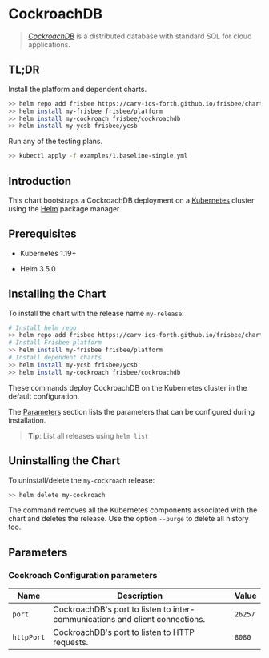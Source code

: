 # CockroachDB

> [*CockroachDB*](https://github.com/cockroachdb/cockroach) is a distributed database with standard SQL for cloud
> applications.

## TL;DR

Install the platform and dependent charts.

```bash
>> helm repo add frisbee https://carv-ics-forth.github.io/frisbee/charts
>> helm install my-frisbee frisbee/platform
>> helm install my-cockroach frisbee/cockroachdb
>> helm install my-ycsb frisbee/ycsb
```

Run any of the testing plans.

```bash
>> kubectl apply -f examples/1.baseline-single.yml 
```

## Introduction

This chart bootstraps a CockroachDB deployment on a [Kubernetes](http://kubernetes.io) cluster using
the [Helm](https://helm.sh) package manager.

## Prerequisites

- Kubernetes 1.19+

- Helm 3.5.0

## Installing the Chart

To install the chart with the release name `my-release`:

```bash
# Install helm repo
>> helm repo add frisbee https://carv-ics-forth.github.io/frisbee/charts
# Install Frisbee platform
>> helm install my-frisbee frisbee/platform
# Install dependent charts
>> helm install my-ycsb frisbee/ycsb
>> helm install my-cockroach frisbee/cockroachdb
```

These commands deploy CockroachDB on the Kubernetes cluster in the default configuration.

The [Parameters](#parameters) section lists the parameters that can be configured during installation.

> **Tip**: List all releases using `helm list`

## Uninstalling the Chart

To uninstall/delete the `my-cockroach` release:

```bash
>> helm delete my-cockroach
```

The command removes all the Kubernetes components associated with the chart and deletes the release. Use the
option `--purge` to delete all history too.

## Parameters

### Cockroach Configuration parameters

| Name       | Description                                                                  | Value   |
| ---------- | ---------------------------------------------------------------------------- | ------- |
| `port`     | CockroachDB's port to listen to inter-communications and client connections. | `26257` |
| `httpPort` | CockroachDB's port to listen to HTTP requests.                               | `8080`  |


